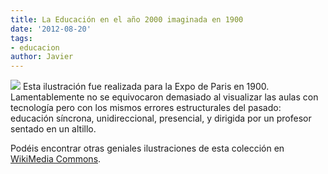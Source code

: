 ```yaml
---
title: La Educación en el año 2000 imaginada en 1900
date: '2012-08-20'
tags:
- educacion
author: Javier
---
```


[![](https://diacode-blog.s3-eu-west-1.amazonaws.com/2012/08/education1900.jpeg)](http://commons.wikimedia.org/wiki/File:France_in_XXI_Century._School.jpg)
Esta ilustración fue realizada para la Expo de Paris en 1900. Lamentablemente no se equivocaron demasiado al visualizar las aulas con tecnología pero con los mismos errores estructurales del pasado: educación síncrona, unidireccional, presencial, y dirigida por un profesor sentado en un altillo.

Podéis encontrar otras geniales ilustraciones de esta colección en 
[WikiMedia Commons](http://commons.wikimedia.org/wiki/Category:France_in_XXI_Century).
